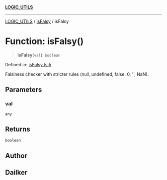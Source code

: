 [**LOGIC_UTILS**](../../README.md)

***

[LOGIC_UTILS](../../README.md) / [isFalsy](../README.md) / isFalsy

# Function: isFalsy()

> **isFalsy**(`val`): `boolean`

Defined in: [isFalsy.ts:5](https://github.com/dailker/everyutil-js/blob/b3e269da55b7d96c15eb37e98c5c4f6b94f05f6f/src/logic/isFalsy.ts#L5)

Falsiness checker with stricter rules (null, undefined, false, 0, '', NaN).

## Parameters

### val

`any`

## Returns

`boolean`

## Author

## Dailker
